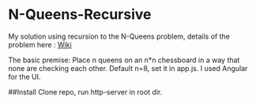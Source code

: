 # N-Queens-Recursive
My solution using recursion to the N-Queens problem, details of the problem here : <a href="https://www.google.ca/url?sa=t&rct=j&q=&esrc=s&source=web&cd=1&cad=rja&uact=8&ved=0ahUKEwiu0O2K3fjLAhWBDxQKHZP9D30QFggbMAA&url=https%3A%2F%2Fen.wikipedia.org%2Fwiki%2FEight_queens_puzzle&usg=AFQjCNF2HXFIwxbeufWoLix7hpkYgruTSA&sig2=q3mmAUI-9h5-TDG8h5slwg&bvm=bv.118443451,d.amc">Wiki</a>

The basic premise: Place n queens on an n*n chessboard in a way that none are checking each other. Default n=8, set it in app.js.
I used Angular for the UI.

##Install
Clone repo, run http-server in root dir.

